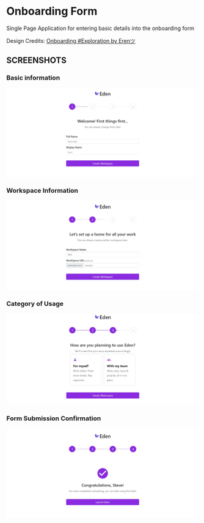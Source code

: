 # Onboarding Form

   Single Page Application for entering basic details into the onboarding form
   
   Design Credits: [Onboarding #Exploration by Erenツ](https://dribbble.com/shots/15669113-Onboarding-Exploration/attachments/7464148?mode=media)

## SCREENSHOTS

### Basic information
![Basic Info](https://github.com/chawhangaurav10/Onboarding/blob/main/Screenshots/basicInfo.jpg?raw=true)


### Workspace Information
![WorkSpacet](https://github.com/chawhangaurav10/Onboarding/blob/main/Screenshots/WorkSpaceInfo.jpg?raw=true)


### Category of Usage
![Category](https://github.com/chawhangaurav10/Onboarding/blob/main/Screenshots/Usage.jpg?raw=true)


### Form Submission Confirmation
![Submission](https://github.com/chawhangaurav10/Onboarding/blob/main/Screenshots/Submitted.jpg?raw=true)
